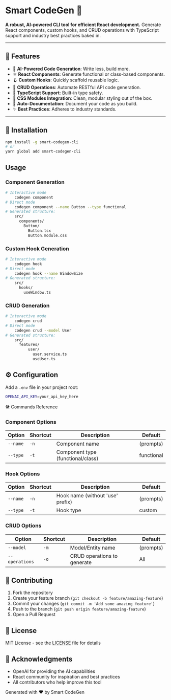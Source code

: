 
# Smart CodeGen 🚀

**A robust, AI-powered CLI tool for efficient React development.** Generate React components, custom hooks, and CRUD operations with TypeScript support and industry best practices baked in.

---

## 🌟 Features

- 🤖 **AI-Powered Code Generation**: Write less, build more.
- ⚛️ **React Components**: Generate functional or class-based components.
- 🪝 **Custom Hooks**: Quickly scaffold reusable logic.
- 📡 **CRUD Operations**: Automate RESTful API code generation.
- 📘 **TypeScript Support**: Built-in type safety.
- 🎨 **CSS Modules Integration**: Clean, modular styling out of the box.
- 📝 **Auto-Documentation**: Document your code as you build.
- ✨ **Best Practices**: Adheres to industry standards.

---

## 🚀 Installation

```bash
npm install -g smart-codegen-cli
# or
yarn global add smart-codegen-cli
```
## Usage

### Component Generation
```bash 
# Interactive mode
	codegen component 
# Direct mode 
	codegen component --name Button --type functional
# Generated structure:
	src/
	  components/
	    Button/
	      Button.tsx
	      Button.module.css
```

### Custom Hook Generation 
```bash 
# Interactive mode
	codegen hook 
# Direct mode 
	codegen hook --name WindowSize
# Generated structure:
	src/
	  hooks/
	    useWindow.ts
```

### CRUD Generation
```bash 
# Interactive mode
	codegen crud 
# Direct mode 
	codegen crud --model User
# Generated structure:
	src/
	  features/
		  user/
		    user.service.ts
		    useUser.ts
```

## ⚙️ Configuration

Add a  `.env`  file in your project root:
```bash
OPENAI_API_KEY=your_api_key_here
```

🛠️ Commands Reference

### Component Options
| Option       | Shortcut | Description                          | Default     |
|--------------|----------|--------------------------------------|-------------|
| `--name`     | `-n`     | Component name                      | (prompts)   |
| `--type`     | `-t`     | Component type (functional/class)   | functional  |

### Hook Options
| Option       | Shortcut | Description                          | Default     |
|--------------|----------|--------------------------------------|-------------|
| `--name`     | `-n`     | Hook name (without 'use' prefix)    | (prompts)   |
| `--type`     | `-t`     | Hook type                           | custom      |

### CRUD Options
| Option         | Shortcut | Description                          | Default     |
|----------------|----------|--------------------------------------|-------------|
| `--model`      | `-m`     | Model/Entity name                   | (prompts)   |
| `--operations` | `-o`     | CRUD operations to generate         | All         |

## 🤝 Contributing

1.  Fork the repository
2.  Create your feature branch (`git checkout -b feature/amazing-feature`)
3.  Commit your changes (`git commit -m 'Add some amazing feature'`)
4.  Push to the branch (`git push origin feature/amazing-feature`)
5.  Open a Pull Request

## 📝 License

MIT License - see the [LICENSE](https://mit-license.org/) file for details

## 🙏 Acknowledgments

-   OpenAI for providing the AI capabilities
-   React community for inspiration and best practices
-   All contributors who help improve this tool

Generated with ❤️ by Smart CodeGen